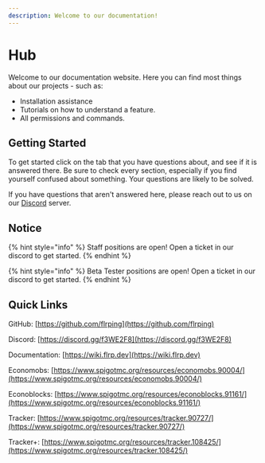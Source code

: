 ```yaml
---
description: Welcome to our documentation!
---
```


# Hub

Welcome to our documentation website. Here you can find most things about our projects - such as:

* Installation assistance
* Tutorials on how to understand a feature.
* All permissions and commands.

## Getting Started

To get started click on the tab that you have questions about, and see if it is answered there. Be sure to check every section, especially if you find yourself confused about something. Your questions are likely to be solved.

If you have questions that aren't answered here, please reach out to us on our [Discord](https://discord.gg/f3WE2F8) server.

## Notice

{% hint style="info" %}
Staff positions are open! Open a ticket in our discord to get started.
{% endhint %}

{% hint style="info" %}
Beta Tester positions are open! Open a ticket in our discord to get started.
{% endhint %}

## Quick Links

GitHub: [https://github.com/flrping](https://github.com/flrping)

Discord: [https://discord.gg/f3WE2F8](https://discord.gg/f3WE2F8)

Documentation: [https://wiki.flrp.dev](https://wiki.flrp.dev)

Economobs: [https://www.spigotmc.org/resources/economobs.90004/](https://www.spigotmc.org/resources/economobs.90004/)

Econoblocks: [https://www.spigotmc.org/resources/econoblocks.91161/](https://www.spigotmc.org/resources/econoblocks.91161/)

Tracker: [https://www.spigotmc.org/resources/tracker.90727/](https://www.spigotmc.org/resources/tracker.90727/)

Tracker+: [https://www.spigotmc.org/resources/tracker.108425/](https://www.spigotmc.org/resources/tracker.108425/)
